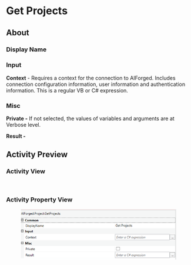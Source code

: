 # Get Projects

## About

### Display Name

### Input

**Context** - Requires a context for the connection to AIForged. Includes connection configuration information, user information and authentication information. This is a regular VB or C# expression.

### Misc

**Private -** If not selected, the values of variables and arguments are at Verbose level.

**Result -**

## Activity Preview

### Activity View

<figure><img src="../../../.gitbook/assets/image (20) (6).png" alt=""><figcaption></figcaption></figure>

### Activity Property View

<figure><img src="../../../.gitbook/assets/image (34) (1) (1).png" alt=""><figcaption></figcaption></figure>
